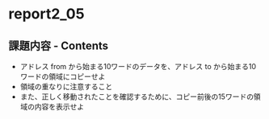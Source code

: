 # report2_05

## 課題内容 - Contents  

* アドレス from から始まる10ワードのデータを、アドレス to から始まる10ワードの領域にコピーせよ  
* 領域の重なりに注意すること  
* また、正しく移動されたことを確認するために、コピー前後の15ワードの領域の内容を表示せよ  
